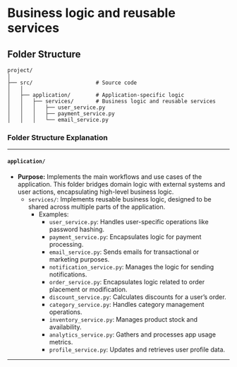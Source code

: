 # Business logic and reusable services

## Folder Structure

```
project/
│
├── src/                    # Source code
│   │
│   ├── application/        # Application-specific logic
│   │   ├── services/       # Business logic and reusable services
│   │   │   ├── user_service.py
│   │   │   ├── payment_service.py
│   │   │   └── email_service.py
```


### **Folder Structure Explanation**

* * *

#### `application/`

- **Purpose:** Implements the main workflows and use cases of the application. This folder bridges domain logic with external systems and user actions, encapsulating high-level business logic.
    - `services/`: Implements reusable business logic, designed to be shared across multiple parts of the application.
        - Examples:
            - `user_service.py`: Handles user-specific operations like password hashing.
            - `payment_service.py`: Encapsulates logic for payment processing.
            - `email_service.py`: Sends emails for transactional or marketing purposes.
            - `notification_service.py`: Manages the logic for sending notifications.
            - `order_service.py`: Encapsulates logic related to order placement or modification.
            - `discount_service.py`: Calculates discounts for a user’s order.
            - `category_service.py`: Handles category management operations.
            - `inventory_service.py`: Manages product stock and availability.
            - `analytics_service.py`: Gathers and processes app usage metrics.
            - `profile_service.py`: Updates and retrieves user profile data.

* * *
